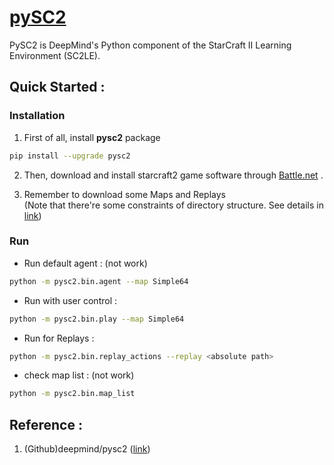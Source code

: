 # [pySC2](#)

PySC2 is DeepMind's Python component of the StarCraft II Learning Environment (SC2LE).

## Quick Started :

### Installation
1. First of all, install **pysc2** package

```sh
pip install --upgrade pysc2
```

2. Then, download and install starcraft2 game software through [Battle.net](https://tw.battle.net/account/download/index.xml) .

3. Remember to download some Maps and Replays \
(Note that there're some constraints of directory structure. See details in [link](https://github.com/Blizzard/s2client-proto#downloads))

### Run
- Run default agent : (not work)

```sh
python -m pysc2.bin.agent --map Simple64
```

- Run with user control :

```sh
python -m pysc2.bin.play --map Simple64
```

- Run for Replays :

```sh
python -m pysc2.bin.replay_actions --replay <absolute path>
```

- check map list : (not work)

```sh
python -m pysc2.bin.map_list
```


## Reference :
1. (Github)deepmind/pysc2 ([link](https://github.com/deepmind/pysc2))